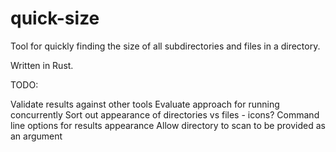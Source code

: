 # quick-size

Tool for quickly finding the size of all subdirectories and files in a directory.

Written in Rust.


TODO:

Validate results against other tools
Evaluate approach for running concurrently
Sort out appearance of directories vs files - icons?
Command line options for results appearance
Allow directory to scan to be provided as an argument

